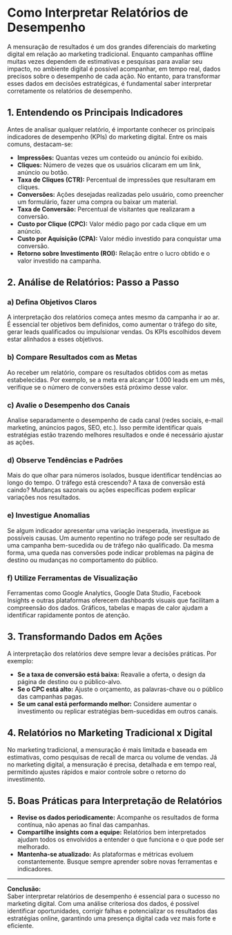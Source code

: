 # Como Interpretar Relatórios de Desempenho

A mensuração de resultados é um dos grandes diferenciais do marketing digital em relação ao marketing tradicional. Enquanto campanhas offline muitas vezes dependem de estimativas e pesquisas para avaliar seu impacto, no ambiente digital é possível acompanhar, em tempo real, dados precisos sobre o desempenho de cada ação. No entanto, para transformar esses dados em decisões estratégicas, é fundamental saber interpretar corretamente os relatórios de desempenho.

## 1. Entendendo os Principais Indicadores

Antes de analisar qualquer relatório, é importante conhecer os principais indicadores de desempenho (KPIs) do marketing digital. Entre os mais comuns, destacam-se:

- **Impressões:** Quantas vezes um conteúdo ou anúncio foi exibido.
- **Cliques:** Número de vezes que os usuários clicaram em um link, anúncio ou botão.
- **Taxa de Cliques (CTR):** Percentual de impressões que resultaram em cliques.
- **Conversões:** Ações desejadas realizadas pelo usuário, como preencher um formulário, fazer uma compra ou baixar um material.
- **Taxa de Conversão:** Percentual de visitantes que realizaram a conversão.
- **Custo por Clique (CPC):** Valor médio pago por cada clique em um anúncio.
- **Custo por Aquisição (CPA):** Valor médio investido para conquistar uma conversão.
- **Retorno sobre Investimento (ROI):** Relação entre o lucro obtido e o valor investido na campanha.

## 2. Análise de Relatórios: Passo a Passo

### a) Defina Objetivos Claros

A interpretação dos relatórios começa antes mesmo da campanha ir ao ar. É essencial ter objetivos bem definidos, como aumentar o tráfego do site, gerar leads qualificados ou impulsionar vendas. Os KPIs escolhidos devem estar alinhados a esses objetivos.

### b) Compare Resultados com as Metas

Ao receber um relatório, compare os resultados obtidos com as metas estabelecidas. Por exemplo, se a meta era alcançar 1.000 leads em um mês, verifique se o número de conversões está próximo desse valor.

### c) Avalie o Desempenho dos Canais

Analise separadamente o desempenho de cada canal (redes sociais, e-mail marketing, anúncios pagos, SEO, etc.). Isso permite identificar quais estratégias estão trazendo melhores resultados e onde é necessário ajustar as ações.

### d) Observe Tendências e Padrões

Mais do que olhar para números isolados, busque identificar tendências ao longo do tempo. O tráfego está crescendo? A taxa de conversão está caindo? Mudanças sazonais ou ações específicas podem explicar variações nos resultados.

### e) Investigue Anomalias

Se algum indicador apresentar uma variação inesperada, investigue as possíveis causas. Um aumento repentino no tráfego pode ser resultado de uma campanha bem-sucedida ou de tráfego não qualificado. Da mesma forma, uma queda nas conversões pode indicar problemas na página de destino ou mudanças no comportamento do público.

### f) Utilize Ferramentas de Visualização

Ferramentas como Google Analytics, Google Data Studio, Facebook Insights e outras plataformas oferecem dashboards visuais que facilitam a compreensão dos dados. Gráficos, tabelas e mapas de calor ajudam a identificar rapidamente pontos de atenção.

## 3. Transformando Dados em Ações

A interpretação dos relatórios deve sempre levar a decisões práticas. Por exemplo:

- **Se a taxa de conversão está baixa:** Reavalie a oferta, o design da página de destino ou o público-alvo.
- **Se o CPC está alto:** Ajuste o orçamento, as palavras-chave ou o público das campanhas pagas.
- **Se um canal está performando melhor:** Considere aumentar o investimento ou replicar estratégias bem-sucedidas em outros canais.

## 4. Relatórios no Marketing Tradicional x Digital

No marketing tradicional, a mensuração é mais limitada e baseada em estimativas, como pesquisas de recall de marca ou volume de vendas. Já no marketing digital, a mensuração é precisa, detalhada e em tempo real, permitindo ajustes rápidos e maior controle sobre o retorno do investimento.

## 5. Boas Práticas para Interpretação de Relatórios

- **Revise os dados periodicamente:** Acompanhe os resultados de forma contínua, não apenas ao final das campanhas.
- **Compartilhe insights com a equipe:** Relatórios bem interpretados ajudam todos os envolvidos a entender o que funciona e o que pode ser melhorado.
- **Mantenha-se atualizado:** As plataformas e métricas evoluem constantemente. Busque sempre aprender sobre novas ferramentas e indicadores.

---

**Conclusão:**  
Saber interpretar relatórios de desempenho é essencial para o sucesso no marketing digital. Com uma análise criteriosa dos dados, é possível identificar oportunidades, corrigir falhas e potencializar os resultados das estratégias online, garantindo uma presença digital cada vez mais forte e eficiente.